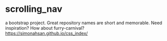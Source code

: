 # scrolling_nav
a bootstrap project. Great repository names are short and memorable. Need inspiration? How about furry-carnival?
https://simonahsan.github.io/css_index/
